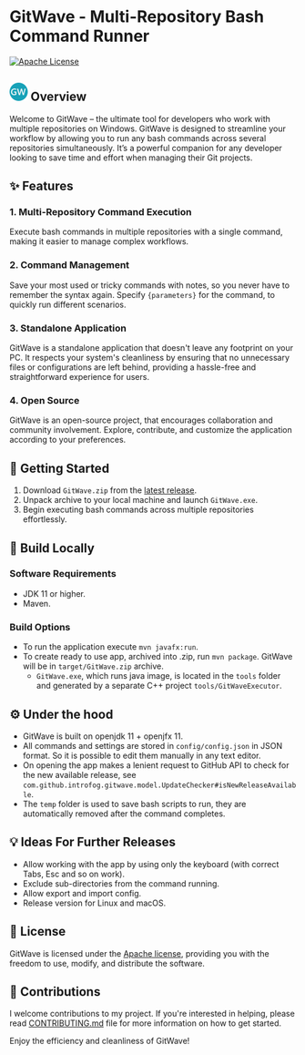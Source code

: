# GitWave - Multi-Repository Bash Command Runner
[![Apache License](https://img.shields.io/badge/license-Apache%20License%202.0-blue.svg)](https://github.com/introfog/GitWave/blob/master/LICENSE.md)

## <img src="./src/main/resources/logo32.png"  alt="GitWave Logo"> Overview
Welcome to GitWave – the ultimate tool for developers who work with multiple repositories on Windows. GitWave is 
designed to streamline your workflow by allowing you to run any bash commands across several repositories simultaneously.
It’s a powerful companion for any developer looking to save time and effort when managing their Git projects.

## :sparkles: Features
### 1. Multi-Repository Command Execution
Execute bash commands in multiple repositories with a single command, making it easier to manage complex workflows.
### 2. Command Management
Save your most used or tricky commands with notes, so you never have to remember the syntax again. 
Specify `{parameters}` for the command, to quickly run different scenarios.
### 3. Standalone Application
GitWave is a standalone application that doesn't leave any footprint on your PC. It respects your 
system's cleanliness by ensuring that no unnecessary files or configurations are left behind, 
providing a hassle-free and straightforward experience for users.
### 4. Open Source
GitWave is an open-source project, that encourages collaboration and community involvement. 
Explore, contribute, and customize the application according to your preferences.

## :checkered_flag: Getting Started
1. Download `GitWave.zip` from the [latest release](https://github.com/introfog/GitWave/releases).
2. Unpack archive to your local machine and launch `GitWave.exe`.
3. Begin executing bash commands across multiple repositories effortlessly.

## :hammer: Build Locally
### Software Requirements
- JDK 11 or higher.
- Maven.
### Build Options
- To run the application execute `mvn javafx:run`.
- To create ready to use app, archived into .zip, run `mvn package`. GitWave will be in `target/GitWave.zip` archive.
  - `GitWave.exe`, which runs java image, is located in the `tools` folder and generated by a separate C++ project `tools/GitWaveExecutor`.
 
## :gear: Under the hood
- GitWave is built on openjdk 11 + openjfx 11.
- All commands and settings are stored in `config/config.json` in JSON format. So it is possible to edit them manually in any text editor.
- On opening the app makes a lenient request to GitHub API to check for the new available release, see `com.github.introfog.gitwave.model.UpdateChecker#isNewReleaseAvailable`.
- The `temp` folder is used to save bash scripts to run, they are automatically removed after the command completes.

## :bulb: Ideas For Further Releases
- Allow working with the app by using only the keyboard (with correct Tabs, Esc and so on work).
- Exclude sub-directories from the command running.
- Allow export and import config.
- Release version for Linux and macOS.

## :page_with_curl: License 
GitWave is licensed under the [Apache license](LICENSE.md), providing you with the freedom to use, modify, and distribute the software.

## :handshake: Contributions 
I welcome contributions to my project. If you're interested in helping, please read 
[CONTRIBUTING.md](CONTRIBUTING.md) file for more information on how to get started.


Enjoy the efficiency and cleanliness of GitWave!
